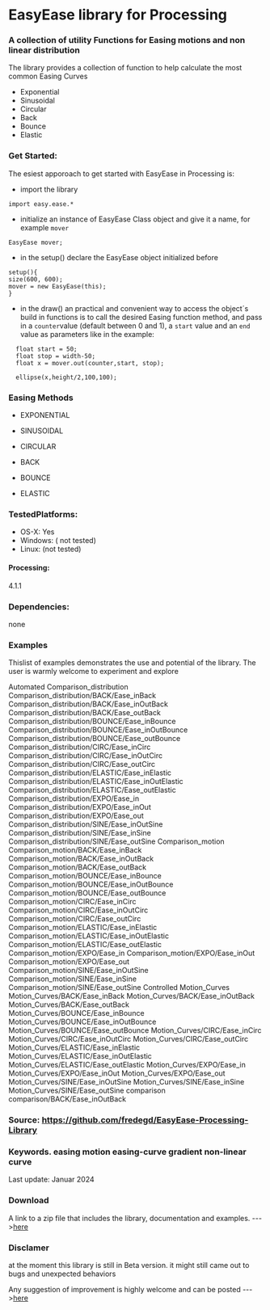 # EasyEase library for Processing

### A collection of utility Functions for Easing motions and non linear distribution


The library provides a collection of function to help calculate the most common Easing Curves 
- Exponential
- Sinusoidal
- Circular
- Back
- Bounce
- Elastic

### Get Started:

The esiest apporoach to get started with EasyEase in Processing is:

- import the library
````
import easy.ease.*
````

- initialize an instance of EasyEase Class object and give it a name, for example ```mover```
````
EasyEase mover;
````

- in the setup() declare the EasyEase object initialized before
````
setup(){
size(600, 600);
mover = new EasyEase(this);
}
  ````

- in the draw() an practical and convenient way to access the object´s build in functions is to call the desired Easing function method, and pass  in a ```counter```value (default between 0 and 1), a ```start``` value and an ```end``` value as parameters like in the example:
````
  float start = 50;
  float stop = width-50;
  float x = mover.out(counter,start, stop);
  
  ellipse(x,height/2,100,100);
````

### Easing Methods

- EXPONENTIAL


- SINUSOIDAL
- CIRCULAR
- BACK
- BOUNCE
- ELASTIC

### TestedPlatforms:
- OS-X: Yes
- Windows: ( not tested)
- Linux: (not tested)

#### Processing:
4.1.1

### Dependencies:
none

### Examples
Thislist of examples demonstrates the use and potential of the library.
The user is warmly welcome to experiment and explore


Automated
Comparison_distribution
Comparison_distribution/BACK/Ease_inBack
Comparison_distribution/BACK/Ease_inOutBack
Comparison_distribution/BACK/Ease_outBack
Comparison_distribution/BOUNCE/Ease_inBounce
Comparison_distribution/BOUNCE/Ease_inOutBounce
Comparison_distribution/BOUNCE/Ease_outBounce
Comparison_distribution/CIRC/Ease_inCirc
Comparison_distribution/CIRC/Ease_inOutCirc
Comparison_distribution/CIRC/Ease_outCirc
Comparison_distribution/ELASTIC/Ease_inElastic
Comparison_distribution/ELASTIC/Ease_inOutElastic
Comparison_distribution/ELASTIC/Ease_outElastic
Comparison_distribution/EXPO/Ease_in
Comparison_distribution/EXPO/Ease_inOut
Comparison_distribution/EXPO/Ease_out
Comparison_distribution/SINE/Ease_inOutSine
Comparison_distribution/SINE/Ease_inSine
Comparison_distribution/SINE/Ease_outSine
Comparison_motion
Comparison_motion/BACK/Ease_inBack
Comparison_motion/BACK/Ease_inOutBack
Comparison_motion/BACK/Ease_outBack
Comparison_motion/BOUNCE/Ease_inBounce
Comparison_motion/BOUNCE/Ease_inOutBounce
Comparison_motion/BOUNCE/Ease_outBounce
Comparison_motion/CIRC/Ease_inCirc
Comparison_motion/CIRC/Ease_inOutCirc
Comparison_motion/CIRC/Ease_outCirc
Comparison_motion/ELASTIC/Ease_inElastic
Comparison_motion/ELASTIC/Ease_inOutElastic
Comparison_motion/ELASTIC/Ease_outElastic
Comparison_motion/EXPO/Ease_in
Comparison_motion/EXPO/Ease_inOut
Comparison_motion/EXPO/Ease_out
Comparison_motion/SINE/Ease_inOutSine
Comparison_motion/SINE/Ease_inSine
Comparison_motion/SINE/Ease_outSine
Controlled
Motion_Curves
Motion_Curves/BACK/Ease_inBack
Motion_Curves/BACK/Ease_inOutBack
Motion_Curves/BACK/Ease_outBack
Motion_Curves/BOUNCE/Ease_inBounce
Motion_Curves/BOUNCE/Ease_inOutBounce
Motion_Curves/BOUNCE/Ease_outBounce
Motion_Curves/CIRC/Ease_inCirc
Motion_Curves/CIRC/Ease_inOutCirc
Motion_Curves/CIRC/Ease_outCirc
Motion_Curves/ELASTIC/Ease_inElastic
Motion_Curves/ELASTIC/Ease_inOutElastic
Motion_Curves/ELASTIC/Ease_outElastic
Motion_Curves/EXPO/Ease_in
Motion_Curves/EXPO/Ease_inOut
Motion_Curves/EXPO/Ease_out
Motion_Curves/SINE/Ease_inOutSine
Motion_Curves/SINE/Ease_inSine
Motion_Curves/SINE/Ease_outSine
comparison
comparison/BACK/Ease_inOutBack


### Source: https://github.com/fredegd/EasyEase-Processing-Library

### Keywords. easing motion easing-curve gradient non-linear curve
Last update: Januar 2024



### Download
A link to a zip file that includes the library, documentation and examples.
--->[here]("")

### Disclamer

at the moment this library is still in Beta version.
it might still came out to bugs and unexpected behaviors

Any suggestion of improvement  is highly welcome and can be posted --->[here]("")